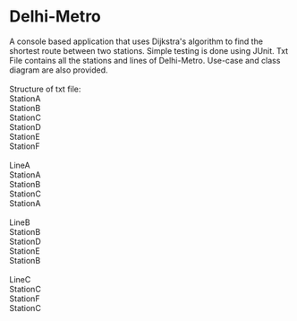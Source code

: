# Delhi-Metro
A console based application that uses Dijkstra's algorithm to find the shortest route between two stations. Simple testing is done using JUnit. Txt File contains all the stations and lines of Delhi-Metro. Use-case and class diagram are also provided.</br>
</br>
Structure of txt file: </br>
StationA</br>
StationB</br>
StationC</br> 
StationD</br>
StationE</br>
StationF</br>
</br>
LineA</br>
StationA</br>
StationB</br>
StationC</br>
StationA</br>
</br>
LineB</br>
StationB</br>
StationD</br>
StationE</br>
StationB</br>
</br>
LineC</br>
StationC</br>
StationF</br>
StationC
